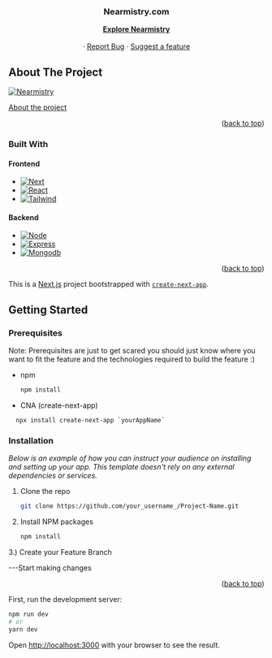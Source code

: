 <a name="readme-top"></a>
<!--
*** Credit: Best-README-Template. 
LINK: https://github.com/othneildrew/Best-README-Template
-->

<!-- PROJECT LOGO -->
<br />
<div align="center">
  <h3 align="center">Nearmistry.com</h3>

  <p align="center">
    <a href="https://Nearmistry.com"><strong>Explore Nearmistry</strong></a>
    <br />
    <br />
    ·
    <a href="https://github.com/ShubhamPanchal007/Nearmistry/issues">Report Bug</a>
    ·
    <a href="https://github.com/ShubhamPanchal007/Nearmistry/issues">Suggest a feature</a>
  </p>
</div>






<!-- ABOUT THE PROJECT -->
## About The Project
[![Nearmistry][product-screenshot]](https://Nearmistry.com)
<div> <a href="https://Nearmistry.com/about">About the project</a> </div>

<p align="right">(<a href="#readme-top">back to top</a>)</p>



### Built With

 #### Frontend 
* [![Next][Next.js]][Next-url]
* [![React][React.js]][React-url]
* [![Tailwind][Tailwindcss.com]][Tailwindcss-url]
#### Backend
* [![Node][Node.js]][Node-url]
* [![Express][Express.js]][Express-url]
* [![Mongodb][MongoDb]][MongoDb-url]
<p align="right">(<a href="#readme-top">back to top</a>)</p>



This is a [Next.js](https://nextjs.org/) project bootstrapped with [`create-next-app`](https://github.com/vercel/next.js/tree/canary/packages/create-next-app).
## Getting Started

### Prerequisites
Note: Prerequisites are just to get scared you should just know where you want to fit the feature and the technologies required to build the feature :)
* npm
  ```sh
  npm install 
  ```
* CNA (create-next-app)
```
  npx install create-next-app `yourAppName`
  ```
  
### Installation

_Below is an example of how you can instruct your audience on installing and setting up your app. This template doesn't rely on any external dependencies or services._

1. Clone the repo
   ```sh
   git clone https://github.com/your_username_/Project-Name.git
   ```
2. Install NPM packages
   ```sh
   npm install
   ```
3.) Create your Feature Branch

---Start making changes

<p align="right">(<a href="#readme-top">back to top</a>)</p>



First, run the development server:

```bash
npm run dev
# or
yarn dev
```

Open [http://localhost:3000](http://localhost:3000) with your browser to see the result.

<!-- MARKDOWN LINKS & IMAGES -->
<!-- https://www.markdownguide.org/basic-syntax/#reference-style-links -->
[linkedin-shield]: https://img.shields.io/badge/-LinkedIn-black.svg?style=for-the-badge&logo=linkedin&colorB=555
[linkedin-url]: https://linkedin.com/in/othneildrew
[product-screenshot]: https://raw.githubusercontent.com/ShubhamPanchal007/Nearmistry/6916534610362b527b7f056058eee6144ac95ae0/public/NearmistryScreenshot.png
[Next.js]: https://img.shields.io/badge/next.js-000000?style=for-the-badge&logo=nextdotjs&logoColor=white
[Next-url]: https://nextjs.org/
[React.js]: https://img.shields.io/badge/React-20232A?style=for-the-badge&logo=react&logoColor=61DAFB
[React-url]: https://reactjs.org/
[Vue.js]: https://img.shields.io/badge/Vue.js-35495E?style=for-the-badge&logo=vuedotjs&logoColor=4FC08D
[Vue-url]: https://vuejs.org/
[Angular.io]: https://img.shields.io/badge/Angular-DD0031?style=for-the-badge&logo=angular&logoColor=white
[Angular-url]: https://angular.io/
[Svelte.dev]: https://img.shields.io/badge/Svelte-4A4A55?style=for-the-badge&logo=svelte&logoColor=FF3E00
[Svelte-url]: https://svelte.dev/
[Laravel.com]: https://img.shields.io/badge/Laravel-FF2D20?style=for-the-badge&logo=laravel&logoColor=white
[Laravel-url]: https://laravel.com
[Bootstrap.com]: https://img.shields.io/badge/Bootstrap-563D7C?style=for-the-badge&logo=bootstrap&logoColor=white
[Bootstrap-url]: https://getbootstrap.com
[Tailwindcss.com]: https://img.shields.io/badge/Tailwind-06B6D4?style=for-the-badge&logo=Tailwind%20CSS&logoColor=white 
[Tailwindcss-url]: https://tailwindcss.com
[Node.js]: https://img.shields.io/badge/Node.js-000000?style=for-the-badge&logo=Node.js&logoColor=green
[Node-url]: https://nodejs.org/
[Express.js]: https://img.shields.io/badge/Express.js-000000?style=for-the-badge&logo=Express&logoColor=green
[Express-url]: https://expressjs.com/
[MongoDb]:  https://img.shields.io/badge/MongoDb-000000?style=for-the-badge&logo=MongoDB&logoColor=green
[MongoDb-url]: https://www.mongodb.com/

